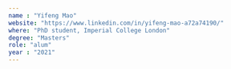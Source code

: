 ```yaml
---
name : "Yifeng Mao"
website: "https://www.linkedin.com/in/yifeng-mao-a72a74190/"
where: "PhD student, Imperial College London"
degree: "Masters"
role: "alum"
year : "2021"
---
```

